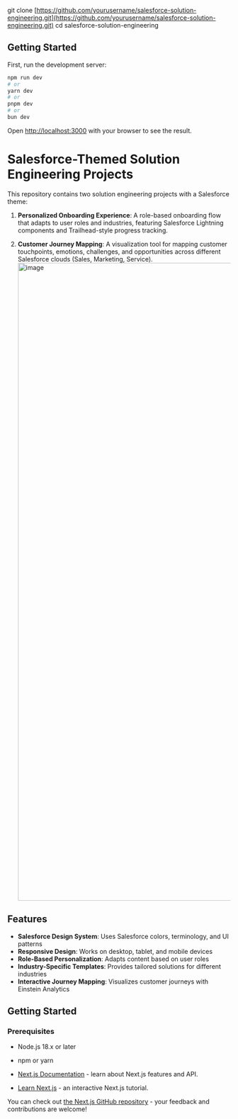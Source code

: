 git clone [https://github.com/yourusername/salesforce-solution-engineering.git](https://github.com/yourusername/salesforce-solution-engineering.git)
cd salesforce-solution-engineering

## Getting Started

First, run the development server:

```bash
npm run dev
# or
yarn dev
# or
pnpm dev
# or
bun dev
```

Open [http://localhost:3000](http://localhost:3000) with your browser to see the result.

# Salesforce-Themed Solution Engineering Projects

This repository contains two solution engineering projects with a Salesforce theme:

1. **Personalized Onboarding Experience**: A role-based onboarding flow that adapts to user roles and industries, featuring Salesforce Lightning components and Trailhead-style progress tracking.

2. **Customer Journey Mapping**: A visualization tool for mapping customer touchpoints, emotions, challenges, and opportunities across different Salesforce clouds (Sales, Marketing, Service).
   <img width="1440" alt="image" src="https://github.com/user-attachments/assets/e558afd8-a570-4b23-b63e-dc1b768ffa99" />


## Features

- **Salesforce Design System**: Uses Salesforce colors, terminology, and UI patterns
- **Responsive Design**: Works on desktop, tablet, and mobile devices
- **Role-Based Personalization**: Adapts content based on user roles
- **Industry-Specific Templates**: Provides tailored solutions for different industries
- **Interactive Journey Mapping**: Visualizes customer journeys with Einstein Analytics

## Getting Started

### Prerequisites

- Node.js 18.x or later
- npm or yarn

- [Next.js Documentation](https://nextjs.org/docs) - learn about Next.js features and API.
- [Learn Next.js](https://nextjs.org/learn) - an interactive Next.js tutorial.

You can check out [the Next.js GitHub repository](https://github.com/vercel/next.js) - your feedback and contributions are welcome!

